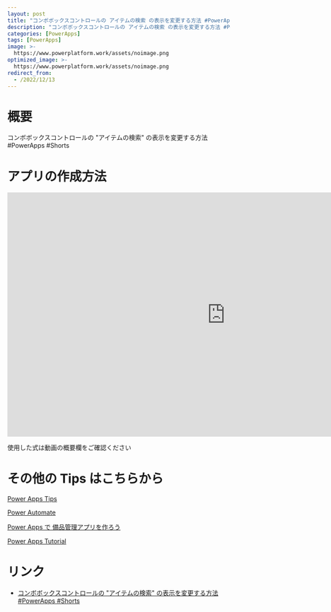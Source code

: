 ```yaml
---
layout: post
title: "コンボボックスコントロールの アイテムの検索 の表示を変更する方法 #PowerApps #Shorts"
description: "コンボボックスコントロールの アイテムの検索 の表示を変更する方法 #PowerApps #Shortsを動画で分かりやすく解説"
categories: [PowerApps]
tags: [PowerApps]
image: >-
  https://www.powerplatform.work/assets/noimage.png
optimized_image: >-
  https://www.powerplatform.work/assets/noimage.png
redirect_from:
  - /2022/12/13
---
```



#  概要

コンボボックスコントロールの "アイテムの検索" の表示を変更する方法 #PowerApps #Shorts


# アプリの作成方法

<iframe width="983" height="553" src="https://www.youtube.com/embed/shz7k0CnSyQ" title="YouTube video player" frameborder="0" allow="accelerometer; autoplay; clipboard-write; encrypted-media; gyroscope; picture-in-picture" allowfullscreen></iframe>


使用した式は動画の概要欄をご確認ください


# その他の Tips はこちらから

[Power Apps Tips](https://www.youtube.com/watch?v=VrAQf3JQ7yM&list=PLVhFi1fb3DqakSLVMn22DDcySXh9jtzi- )


[Power Automate](https://www.youtube.com/watch?v=-YnJYT0ASEM&list=PLVhFi1fb3Dqbzic6GieqnLFgD3aTj-eHA)


[Power Apps で 備品管理アプリを作ろう](https://www.youtube.com/playlist?list=PLVhFi1fb3DqZM3HKb8Hea6XEL96990Fyn)


[Power Apps Tutorial](https://www.youtube.com/playlist?list=PLVhFi1fb3DqalxpL974VvAJvV4iWoSbe_)


# リンク


- [コンボボックスコントロールの "アイテムの検索" の表示を変更する方法 #PowerApps #Shorts](https://www.youtube.com/watch?v=shz7k0CnSyQ)

